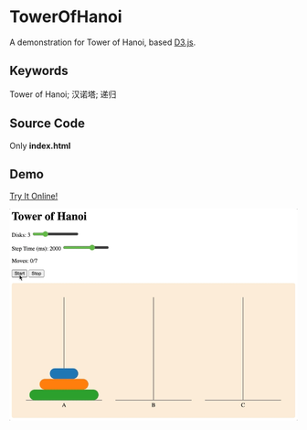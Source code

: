 # TowerOfHanoi
A demonstration for Tower of Hanoi, based [D3.js](https://d3js.org/).

## Keywords
Tower of Hanoi; 汉诺塔; 递归

## Source Code
Only **index.html** 

## Demo
[Try It Online!](https://garybikini.github.io/TowerOfHanoi/)

![](demo.gif)


